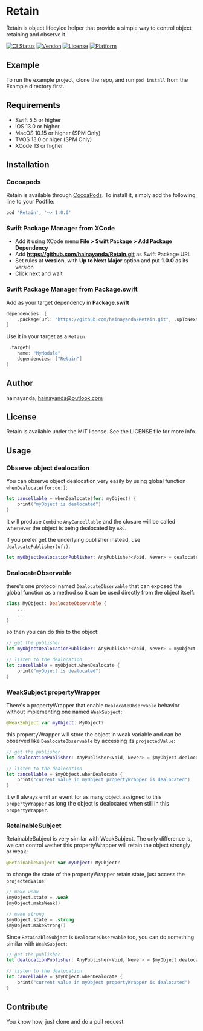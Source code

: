 # Retain

Retain is object lifecylce helper that provide a simple way to control object retaining and observe it

[![CI Status](https://img.shields.io/travis/hainayanda/Retain.svg?style=flat)](https://travis-ci.org/hainayanda/Retain)
[![Version](https://img.shields.io/cocoapods/v/Retain.svg?style=flat)](https://cocoapods.org/pods/Retain)
[![License](https://img.shields.io/cocoapods/l/Retain.svg?style=flat)](https://cocoapods.org/pods/Retain)
[![Platform](https://img.shields.io/cocoapods/p/Retain.svg?style=flat)](https://cocoapods.org/pods/Retain)

## Example

To run the example project, clone the repo, and run `pod install` from the Example directory first.

## Requirements

- Swift 5.5 or higher
- iOS 13.0 or higher
- MacOS 10.15 or higher (SPM Only)
- TVOS 13.0 or higer (SPM Only)
- XCode 13 or higher

## Installation

### Cocoapods

Retain is available through [CocoaPods](https://cocoapods.org). To install
it, simply add the following line to your Podfile:

```ruby
pod 'Retain', '~> 1.0.0'
```

### Swift Package Manager from XCode

- Add it using XCode menu **File > Swift Package > Add Package Dependency**
- Add **<https://github.com/hainayanda/Retain.git>** as Swift Package URL
- Set rules at **version**, with **Up to Next Major** option and put **1.0.0** as its version
- Click next and wait

### Swift Package Manager from Package.swift

Add as your target dependency in **Package.swift**

```swift
dependencies: [
    .package(url: "https://github.com/hainayanda/Retain.git", .upToNextMajor(from: "1.0.0"))
]
```

Use it in your target as a `Retain`

```swift
 .target(
    name: "MyModule",
    dependencies: ["Retain"]
)
```

## Author

hainayanda, hainayanda@outlook.com

## License

Retain is available under the MIT license. See the LICENSE file for more info.

## Usage

### Observe object dealocation

You can observe object dealocation very easily by using global function `whenDealocate(for:do:)`:

```swift
let cancellable = whenDealocate(for: myObject) {
    print("myObject is dealocated")
}
```

It will produce `Combine` `AnyCancellable` and the closure will be called whenever the object is being dealocated by `ARC`.

If you prefer get the underlying publisher instead, use `dealocatePublisher(of:)`:

```swift
let myObjectDealocationPublisher: AnyPublisher<Void, Never> = dealocatePublisher(of: myObject)
```

### DealocateObservable

there's one protocol named `DealocateObservable` that can exposed the global function as a method so it can be used directly from the object itself:

```swift
class MyObject: DealocateObservable { 
    ...
    ...
}
```

so then you can do this to the object:

```swift
// get the publisher
let myObjectDealocationPublisher: AnyPublisher<Void, Never> = myObject.dealocatePublisher

// listen to the dealocation
let cancellable = myObject.whenDealocate {
    print("myObject is dealocated")
}
```

### WeakSubject propertyWrapper

There's a propertyWrapper that enable `DealocateObservable` behavior without implementing one named `WeakSubject`:

```swift
@WeakSubject var myObject: MyObject?
```

this propertyWrapper will store the object in weak variable and can be observed like `DealocateObservable` by accessing its `projectedValue`:

```swift
// get the publisher
let dealocationPublisher: AnyPublisher<Void, Never> = $myObject.dealocatePublisher

// listen to the dealocation
let cancellable = $myObject.whenDealocate {
    print("current value in myObject propertyWrapper is dealocated")
}
```

It will always emit an event for as many object assigned to this `propertyWrapper` as long the object is dealocated when still in this `propertyWrapper`.

### RetainableSubject

RetainableSubject is very similar with WeakSubject. The only difference is, we can control wether this propertyWrapper will retain the object strongly or weak:

```swift
@RetainableSubject var myObject: MyObject?
```

to change the state of the propertyWrapper retain state, just access the `projectedValue`:

```swift
// make weak
$myObject.state = .weak
$myObject.makeWeak()

// make strong
$myObject.state = .strong
$myObject.makeStrong()
```

Since `RetainableSubject` is `DealocateObservable` too, you can do something similar with `WeakSubject`:

```swift
// get the publisher
let dealocationPublisher: AnyPublisher<Void, Never> = $myObject.dealocatePublisher

// listen to the dealocation
let cancellable = $myObject.whenDealocate {
    print("current value in myObject propertyWrapper is dealocated")
}
```

## Contribute

You know how, just clone and do a pull request